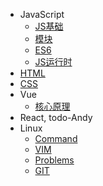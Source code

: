 - JavaScript
  - [JS基础](./docs/javascript/basic.md)
  - [模块](./docs/javascript/module.md)
  - [ES6](./docs/javascript/es6.md)
  - [JS运行时](./docs/javascript/runtime.md)
- [HTML](./docs/html/index.md)
- [CSS](./docs/css/index.md)
- Vue
  - [核心原理](./docs/vue/core.md)
- React, todo-Andy
- Linux
  - [Command](./docs/linux/command.md)
  - [VIM](./docs/linux/vim.md)
  - [Problems](./docs/linux/problems.md)
  - [GIT](./docs/linux/git.md)
